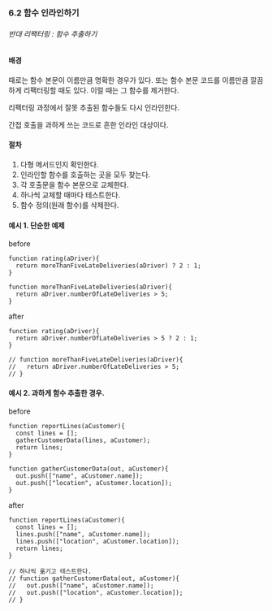 ### 6.2 함수 인라인하기

###### 반대 리팩터링 : _함수 추출하기_

#### 배경

  때로는 함수 본문이 이름만큼 명확한 경우가 있다. 또는 함수 본문 코드를 이름만큼 깔끔하게 리팩터링할 때도 있다. 이럴 때는 그 함수를 제거한다.

  리팩터링 과정에서 잘못 추출된 함수들도 다시 인라인한다.

  간접 호출을 과하게 쓰는 코드로 흔한 인라인 대상이다.


#### 절차
1. 다형 메서드인지 확인한다.
2. 인라인할 함수를 호출하는 곳을 모두 찾는다.
3. 각 호출문을 함수 본문으로 교체한다.
4. 하나씩 교체할 때마다 테스트한다.
5. 함수 정의(원래 함수)를 삭제한다.

#### 예시 1. 단순한 예제
before
```
function rating(aDriver){
  return moreThanFiveLateDeliveries(aDriver) ? 2 : 1;
}

function moreThanFiveLateDeliveries(aDriver){
  return aDriver.numberOfLateDeliveries > 5;
}
```
after
```
function rating(aDriver){
  return aDriver.numberOfLateDeliveries > 5 ? 2 : 1;
}

// function moreThanFiveLateDeliveries(aDriver){
//   return aDriver.numberOfLateDeliveries > 5;
// }
```

#### 예시 2. 과하게 함수 추출한 경우. 
before
```
function reportLines(aCustomer){
  const lines = [];
  gatherCustomerData(lines, aCustomer);
  return lines;
}

function gatherCustomerData(out, aCustomer){
  out.push(["name", aCustomer.name]);
  out.push(["location", aCustomer.location]);
}
```
after
```
function reportLines(aCustomer){
  const lines = [];
  lines.push(["name", aCustomer.name]);
  lines.push(["location", aCustomer.location]);
  return lines;
}

// 하나씩 옮기고 테스트한다.
// function gatherCustomerData(out, aCustomer){
//   out.push(["name", aCustomer.name]);
//   out.push(["location", aCustomer.location]);
// }
```